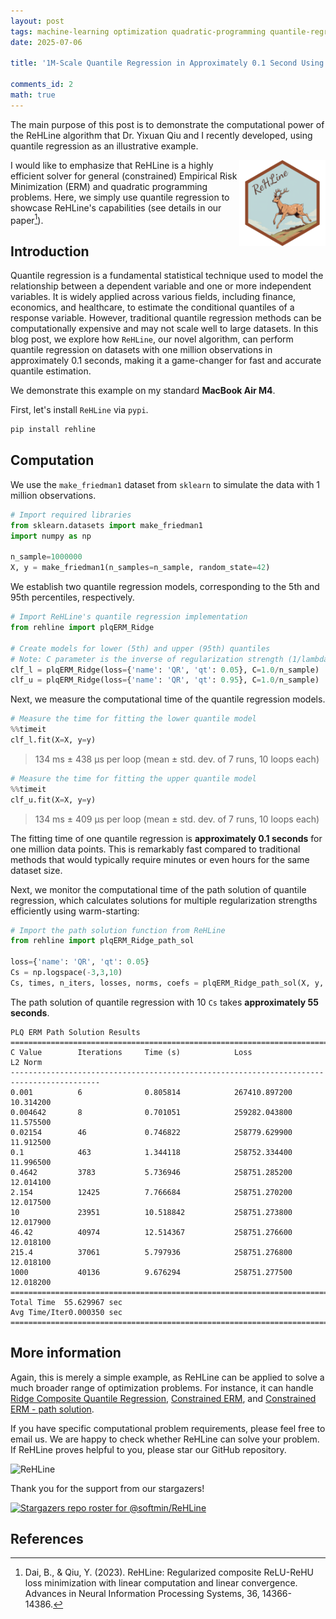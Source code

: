 ```yaml
---
layout: post
tags: machine-learning optimization quadratic-programming quantile-regression
date: 2025-07-06

title: '1M-Scale Quantile Regression in Approximately 0.1 Second Using ReHLine'

comments_id: 2
math: true
---
```


The main purpose of this post is to demonstrate the computational power of the ReHLine algorithm that Dr. Yixuan Qiu and I recently developed, using quantile regression as an illustrative example. 

<a href="https://github.com/softmin/ReHLine"><img src="https://github.com/softmin/ReHLine/blob/main/images/logo.png?raw=true" align="right" height="138" /></a>

I would like to emphasize that ReHLine is a highly efficient solver for general (constrained) Empirical Risk Minimization (ERM) and quadratic programming problems. Here, we simply use quantile regression to showcase ReHLine's capabilities (see details in our paper[^daiqiu2023rehline]).



## Introduction

Quantile regression is a fundamental statistical technique used to model the relationship between a dependent variable and one or more independent variables. It is widely applied across various fields, including finance, economics, and healthcare, to estimate the conditional quantiles of a response variable. However, traditional quantile regression methods can be computationally expensive and may not scale well to large datasets. In this blog post, we explore how `ReHLine`, our novel algorithm, can perform quantile regression on datasets with one million observations in approximately 0.1 seconds, making it a game-changer for fast and accurate quantile estimation.

We demonstrate this example on my standard **MacBook Air M4**.

First, let's install `ReHLine` via `pypi`.

```bash
pip install rehline
```

## Computation

We use the `make_friedman1` dataset from `sklearn` to simulate the data with 1 million observations.

```python
# Import required libraries
from sklearn.datasets import make_friedman1
import numpy as np

n_sample=1000000
X, y = make_friedman1(n_samples=n_sample, random_state=42)
```
We establish two quantile regression models, corresponding to the 5th and 95th percentiles, respectively.

```python
# Import ReHLine's quantile regression implementation
from rehline import plqERM_Ridge

# Create models for lower (5th) and upper (95th) quantiles
# Note: C parameter is the inverse of regularization strength (1/lambda)
clf_l = plqERM_Ridge(loss={'name': 'QR', 'qt': 0.05}, C=1.0/n_sample)
clf_u = plqERM_Ridge(loss={'name': 'QR', 'qt': 0.95}, C=1.0/n_sample)
```

Next, we measure the computational time of the quantile regression models.

```python
# Measure the time for fitting the lower quantile model
%%timeit
clf_l.fit(X=X, y=y)
```
> 134 ms ± 438 μs per loop (mean ± std. dev. of 7 runs, 10 loops each)

```python
# Measure the time for fitting the upper quantile model
%%timeit
clf_u.fit(X=X, y=y)
```
> 134 ms ± 409 μs per loop (mean ± std. dev. of 7 runs, 10 loops each)


The fitting time of one quantile regression is **approximately 0.1 seconds** for one million data points. This is remarkably fast compared to traditional methods that would typically require minutes or even hours for the same dataset size.

Next, we monitor the computational time of the path solution of quantile regression, which calculates solutions for multiple regularization strengths efficiently using warm-starting:

```python
# Import the path solution function from ReHLine
from rehline import plqERM_Ridge_path_sol

loss={'name': 'QR', 'qt': 0.05}
Cs = np.logspace(-3,3,10)
Cs, times, n_iters, losses, norms, coefs = plqERM_Ridge_path_sol(X, y, loss=loss, Cs=Cs, max_iter=50000, tol=1e-4, verbose=1, warm_start=True, return_time=True)
```

The path solution of quantile regression with 10 `Cs` takes **approximately 55 seconds**.
```
PLQ ERM Path Solution Results
==========================================================================================
C Value        Iterations     Time (s)            Loss                L2 Norm             
------------------------------------------------------------------------------------------
0.001          6              0.805814            267410.897200       10.314200           
0.004642       8              0.701051            259282.043800       11.575500           
0.02154        46             0.746822            258779.629900       11.912500           
0.1            463            1.344118            258752.334400       11.996500           
0.4642         3783           5.736946            258751.285200       12.014100           
2.154          12425          7.766684            258751.270200       12.017500           
10             23951          10.518842           258751.273800       12.017900           
46.42          40974          12.514367           258751.276600       12.018100           
215.4          37061          5.797936            258751.276800       12.018100           
1000           40136          9.676294            258751.277500       12.018200           
==========================================================================================
Total Time  55.629967 sec
Avg Time/Iter0.000350 sec
==========================================================================================
```

## More information
Again, this is merely a simple example, as ReHLine can be applied to solve a much broader range of optimization problems. For instance, it can handle [Ridge Composite Quantile Regression](https://rehline-python.readthedocs.io/en/latest/examples/CQR.html), [Constrained ERM](https://rehline-python.readthedocs.io/en/latest/examples/FairSVM.html), and [Constrained ERM - path solution](https://rehline-python.readthedocs.io/en/latest/examples/Path_solution.html).

If you have specific computational problem requirements, please feel free to email us. We are happy to check whether ReHLine can solve your problem. If ReHLine proves helpful to you, please star our GitHub repository.

<img src="https://socialify.git.ci/softmin/ReHLine/image?custom_language=GitHub&font=JetBrains+Mono&language=1&logo=https%3A%2F%2Fgithub.com%2Fsoftmin%2FReHLine%2Fblob%2Fmain%2Fimages%2Flogo.png%3Fraw%3Dtrue&name=1&pattern=Plus&theme=Dark" alt="ReHLine" width="320" height="160" />

Thank you for the support from our stargazers!

[![Stargazers repo roster for @softmin/ReHLine](https://reporoster.com/stars/dark/softmin/ReHLine)](https://github.com/softmin/ReHLine/stargazers)


[^daiqiu2023rehline]: Dai, B., & Qiu, Y. (2023). ReHLine: Regularized composite ReLU-ReHU loss minimization with linear computation and linear convergence. Advances in Neural Information Processing Systems, 36, 14366-14386.



## References